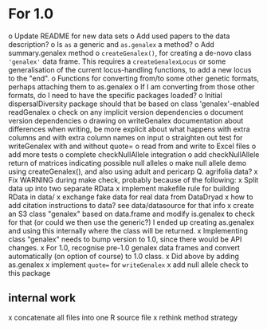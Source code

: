 # For 1.0

o Update README for new data sets
o Add used papers to the data description?
o Is `as` a generic and `as.genalex` a method?
o Add summary.genalex method
o `createGenalex()`, for creating a de-novo class `'genalex'` data frame.  This requires a `createGenalexLocus` or some generalisation of the current locus-handling functions, to add a new locus to the "end".
o Functions for converting from/to some other genetic formats, perhaps attaching them to as.genalex
o If I am converting from those other formats, do I need to have the specific packages loaded?
o Initial dispersalDiversity package should that be based on class 'genalex'-enabled readGenalex
o check on any implicit version dependencies
o document version dependencies
o drawing on writeGenalex documentation about differences when writing, be more explicit about what happens with extra columns and with extra column names on input
o straighten out test for writeGenalex with and without quote=
o read from and write to Excel files
o add more tests
o complete checkNullAllele integration
o add checkNullAllele return of matrices indicating possible null alleles
o make null allele demo using createGenalex(), and also using adult and pericarp Q. agrifolia data?
x Fix WARNING during make check, probably because of the following:
x Split data up into two separate RData
x implement makefile rule for building RData in data/
x exchange fake data for real data from DataDryad
x how to add citation instructions to data?  see data/datasource for that info
x create an S3 class "genalex" based on data.frame and modify is.genalex to check for that (or could we then use the generic?)  I ended up creating as.genalex and using this internally where the class will be returned.
x Implementing class "genalex" needs to bump version to 1.0, since there would be API changes.
x For 1.0, recognise pre-1.0 genalex data frames and convert automatically (on option of course) to 1.0 class.
x Did above by adding as.genalex
x implement `quote=` for `writeGenalex`
x add null allele check to this package

## internal work

x concatenate all files into one R source file
x rethink method strategy

